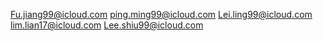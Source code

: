 Fu.jiang99@icloud.com
ping.ming99@icloud.com
Lei.ling99@icloud.com
lim.lian17@icloud.com
Lee.shiu99@icloud.com
